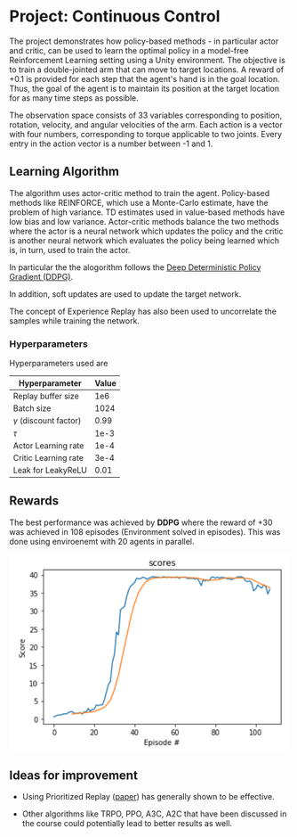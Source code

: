 # Project: Continuous Control

The project demonstrates how policy-based methods - in particular actor and critic, can be used to learn the optimal policy in a model-free Reinforcement Learning setting using a Unity environment.
The objective is to train a double-jointed arm that can move to target locations. A reward of +0.1 is provided for each step that the agent's hand is in the goal location. Thus, the goal of the agent is to maintain its position at the target location for as many time steps as possible.

The observation space consists of 33 variables corresponding to position, rotation, velocity, and angular velocities of the arm. Each action is a vector with four numbers, corresponding to torque applicable to two joints. Every entry in the action vector is a number between -1 and 1. 
  
## Learning Algorithm

The algorithm uses actor-critic method to train the agent. Policy-based methods like REINFORCE, which use a Monte-Carlo estimate, have the problem of high variance. TD estimates used in value-based methods have low bias and low variance. Actor-critic methods balance the two methods where the actor is a neural network which updates the policy and the critic is another neural network which evaluates the policy being learned which is, in turn, used to train the actor.

In particular the the alogorithm follows the [Deep Deterministic Policy Gradient (DDPG)](https://arxiv.org/abs/1509.02971).

In addition, soft updates are used to update the target network.

The concept of Experience Replay has also been used to uncorrelate the samples while training the network.

### Hyperparameters

Hyperparameters used are

| Hyperparameter                      | Value |
| ----------------------------------- | ----- |
| Replay buffer size                  | 1e6   |
| Batch size                          | 1024  |
| $\gamma$ (discount factor)          | 0.99  |
| $\tau$                              | 1e-3  |
| Actor Learning rate                 | 1e-4  |
| Critic Learning rate                | 3e-4  |
| Leak for LeakyReLU                  | 0.01  |

## Rewards

The best performance was achieved by **DDPG** where the reward of +30 was achieved in 108 episodes (Environment solved in  episodes). This was done using enviroenemt with 20 agents in parallel.

![ddpg](./Score.png?raw=true "Title")  
  
  
## Ideas for improvement

- Using Prioritized Replay ([paper](https://arxiv.org/abs/1511.05952)) has generally shown to be effective.

- Other algorithms like TRPO, PPO, A3C, A2C that have been discussed in the course could potentially lead to better results as well.
